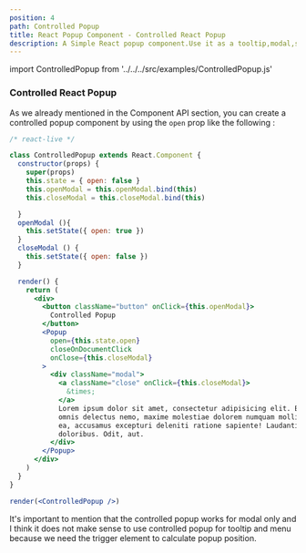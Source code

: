 ```yaml
---
position: 4
path: Controlled Popup
title: React Popup Component - Controlled React Popup
description: A Simple React popup component.Use it as a tooltip,modal,sub-menu and match more, In this Tuto, we introduce how you can create a controlled popup, so you can control you popup state completely ...
---
```


import ControlledPopup from '../../../src/examples/ControlledPopup.js'

### Controlled React Popup

As we already mentioned in the Component API section, you can create a controlled popup component by using the `open` prop like the following :



```jsx
/* react-live */

class ControlledPopup extends React.Component {
  constructor(props) {
    super(props)
    this.state = { open: false }
    this.openModal = this.openModal.bind(this)
    this.closeModal = this.closeModal.bind(this)

  }
  openModal (){
    this.setState({ open: true })
  }
  closeModal () {
    this.setState({ open: false })
  }

  render() {
    return (
      <div>
        <button className="button" onClick={this.openModal}>
          Controlled Popup
        </button>
        <Popup
          open={this.state.open}
          closeOnDocumentClick
          onClose={this.closeModal}
        >
          <div className="modal">
            <a className="close" onClick={this.closeModal}>
              &times;
            </a>
            Lorem ipsum dolor sit amet, consectetur adipisicing elit. Beatae magni
            omnis delectus nemo, maxime molestiae dolorem numquam mollitia, voluptate
            ea, accusamus excepturi deleniti ratione sapiente! Laudantium, aperiam
            doloribus. Odit, aut.
          </div>
        </Popup>
      </div>
    )
  }
}

render(<ControlledPopup />)
```

It's important to mention that the controlled popup works for modal only and I think it does not make sense to use controlled popup for tooltip and menu because we need the trigger element to calculate popup position.
